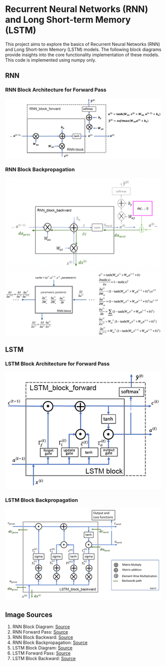 # Recurrent Neural Networks (RNN) and Long Short-term Memory (LSTM)

This project aims to explore the basics of Recurrent Neural Networks (RNN) and Long Short-term Memory (LSTM) models. The following block diagrams provide insights into the core functionality implementation of these models. This code is implemented using numpy only. 

## RNN

### RNN Block Architecture for Forward Pass
![RNN Forward Pass](./Block_diagrams/rnn_forward.png)

### RNN Block Backpropagation
![RNN Block Backward](./Block_diagrams/rnn_block_backward.png)
![RNN Block Backpropagation](./Block_diagrams/rnn_block_backprop.png)

## LSTM

### LSTM Block Architecture for Forward Pass
![LSTM Forward Pass](./Block_diagrams/LSTM_forward.png)

### LSTM Block Backpropagation
![LSTM Block Backward](./Block_diagrams/LSTM_block_backward.png)

## Image Sources

1. RNN Block Diagram: [Source](./Block_diagrams/RNN.png)
2. RNN Forward Pass: [Source](./Block_diagrams/rnn_forward.png)
3. RNN Block Backward: [Source](./Block_diagrams/rnn_block_backward.png)
4. RNN Block Backpropagation: [Source](./Block_diagrams/rnn_block_backprop.png)
5. LSTM Block Diagram: [Source](./Block_diagrams/LSTM.png)
6. LSTM Forward Pass: [Source](./Block_diagrams/LSTM_forward.png)
7. LSTM Block Backward: [Source](./Block_diagrams/LSTM_block_backward.png)